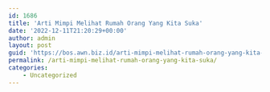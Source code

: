 ```yaml
---
id: 1686
title: 'Arti Mimpi Melihat Rumah Orang Yang Kita Suka'
date: '2022-12-11T21:20:29+00:00'
author: admin
layout: post
guid: 'https://bos.awn.biz.id/arti-mimpi-melihat-rumah-orang-yang-kita-suka/'
permalink: /arti-mimpi-melihat-rumah-orang-yang-kita-suka/
categories:
    - Uncategorized
---
```


